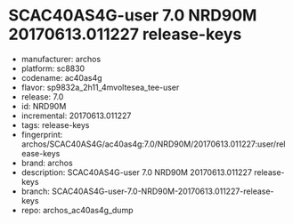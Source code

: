 # SCAC40AS4G-user 7.0 NRD90M 20170613.011227 release-keys
- manufacturer: archos
- platform: sc8830
- codename: ac40as4g
- flavor: sp9832a_2h11_4mvoltesea_tee-user
- release: 7.0
- id: NRD90M
- incremental: 20170613.011227
- tags: release-keys
- fingerprint: archos/SCAC40AS4G/ac40as4g:7.0/NRD90M/20170613.011227:user/release-keys
- brand: archos
- description: SCAC40AS4G-user 7.0 NRD90M 20170613.011227 release-keys
- branch: SCAC40AS4G-user-7.0-NRD90M-20170613.011227-release-keys
- repo: archos_ac40as4g_dump

